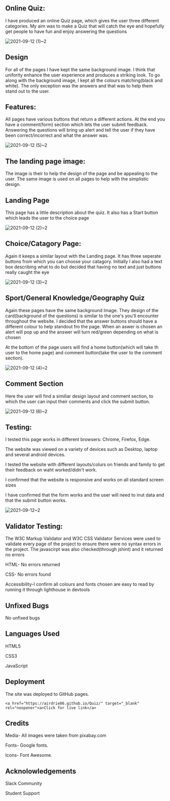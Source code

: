 <h2>Online Quiz:</h2>

<p>I have produced an online Quiz page, which gives the user three different categories.
My aim was to make a  Quiz that will catch the eye and hopefully get people to have fun and enjoy answering the questions<p>

![2021-09-12 (1)~2](https://user-images.githubusercontent.com/82090017/132983048-adbf1e6c-28b5-45c9-a183-7b028fa3b1df.png)
 
 
<h2>Design</h2>

<p>For all of the pages I have kept the same background image. I think that unifority enhance the user experience and produces a striking look. To go along with the background image, I kept all the colours matching(black and white). The only exception was the answers and that was to help them stand out to the user. <p>


<h2>Features:</h2>

<p>All pages have various buttons that return a different actions. At the end you have a comment(form) section which lets the user submit feedback. Answering the questions will bring up alert and tell the user if they have been correct/incorrect and what the answer was. <p>
 
 ![2021-09-12 (5)~2](https://user-images.githubusercontent.com/82090017/132983133-8a8673b6-f643-41d9-a1e5-3d66e2a81aa0.png)


<h2>The landing page image:</h2>

<p>The image is their to help the design of the page and be appealing to the user. The same image is used on all pages to help with the simplistic design.<p>

<h2>Landing Page</h2>
<p>This page has a little description about the quiz. It also has a Start button which leads the user to the choice page<p>


![2021-09-12 (2)~2](https://user-images.githubusercontent.com/82090017/132983069-e39a4161-948b-4e93-98d9-c7b28615de29.png)


<h2>Choice/Catagory Page:</h2>

<p>Again it keeps a similar layout with the Landing page. It has three seperate buttons from which you can choose your catagory. Initially I also had a text box describing what to do but decided that having no text and just buttons really caught the eye<p>

![2021-09-12 (3)~2](https://user-images.githubusercontent.com/82090017/132983089-388c923c-7679-4c22-9b68-35c25e880bdf.png)
 
<h2>Sport/General Knowledge/Geography Quiz</h2>

<p>Again these pages have the same background Image. They design of the card(background of the questions) is similar to the one's you'll encounter throughout the website. I decided that the answer buttons should have a different colour to help standout fro the page. When an aswer is chosen an alert will pop up and the answer will turn red/green depending on what is chosen<p>
<p>At the bottom of the page users will find a home button(which will take th user to the home page) and comment button(take the user to the comment section).  

![2021-09-12 (4)~2](https://user-images.githubusercontent.com/82090017/132983107-a5ef2f9b-2325-4ec4-bf17-03a05eb820fd.png)
 
 
 <h2>Comment Section</h2>
 <p>Here the user will find a similiar design layout and comment section, to which the user can input their comments and click the submit button. 
 
 ![2021-09-12 (6)~2](https://user-images.githubusercontent.com/82090017/132983146-13e56388-bcb1-41dc-a874-29933ff04d48.png)


<h2>Testing:</h2>

<p>I tested this page works in different browsers: Chrome, Firefox, Edge.<p>

<p>The website was viewed on a variety of devices such as Desktop, laptop and several android devices.<p>

<p>I tested the website with different layouts/colurs on friends and family to get their feedback on waht worked/didn't work.

<p>I confirmed that the website is responsive and works on all standard screen sizes<p>

<p>I have confirmed that the form works and the user will need to inut data and that the submit button works.<p>

 ![2021-09-12~2](https://user-images.githubusercontent.com/82090017/132983185-79bd8cd0-80b1-4bbf-a6ce-f9e0c72204b8.png)
 

 <h2>Validator Testing:</h2>
 <p>The W3C Markup Validator and W3C CSS Validator Services were used to validate every page of the project to ensure there were no syntax errors in the project. The javascirpt was also checked(through jshint) and it returned no errors<p>

 <p>HTML- No errors returned<p>
 <p>CSS- No errors found<p>
 <p>Accessibility-I confirm all colours and fonts chosen are easy to read by running it through lighthouse in devtools<p>
 
 <h2>Unfixed Bugs</h2>
 <p>No unfixed bugs<p>

  <h2>Languages Used</h2>

  <p>HTML5<p>
  <p>CSS3<P>
  <p>JavaScript<p>

 <h2>Deployment</h2>

 The site was deployed to GitHub pages.

    <a href="https://airdrie86.github.io/Quiz/" target="_blank" rel="noopener"<a>Click for live link</a>

 

 <h2>Credits</h2>

 <p>Media- All images were taken from pixabay.com<p> 

 <p>Fonts- Google fonts.<p> 

 <p>Icons- Font Awesome.<p>

    

 <h2>Acknolowledgements</h2>

   <p> Slack Community<p>

   <p> Student Support <p>

